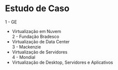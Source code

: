 # Estudo de Caso
1 - GE
 - Virtualização em Nuvem <br />
2 - Fundação Bradesco <br /> 
 - Virtualização de Data Center<br /> 
3 - Mackenzie<br />
 - Virtualização de Servidores<br />
4 - Mondial <br /> 
 - Virtualização de Desktop, Servidores e Aplicativos 
